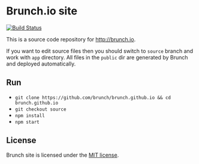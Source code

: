# Brunch.io site

[![Build Status](https://travis-ci.org/brunch/brunch.github.io.svg?branch=source)](https://travis-ci.org/brunch/brunch.github.io)

This is a source code repository for http://brunch.io.

If you want to edit source files then you should switch to `source` branch and work with `app` directory. All files in the `public` dir are generated by Brunch and deployed automatically.

## Run

 - `git clone https://github.com/brunch/brunch.github.io && cd brunch.github.io`
 - `git checkout source`
 - `npm install`
 - `npm start`

## License

Brunch site is licensed under the [MIT license](https://opensource.org/licenses/MIT).
